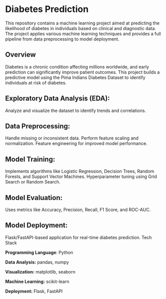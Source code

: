 # Diabetes Prediction

This repository contains a machine learning project aimed at predicting the likelihood of diabetes in individuals based on clinical and diagnostic data. The project applies various machine learning techniques and provides a full pipeline from data preprocessing to model deployment.

## Overview
Diabetes is a chronic condition affecting millions worldwide, and early prediction can significantly improve patient outcomes. This project builds a predictive model using the Pima Indians Diabetes Dataset to identify individuals at risk of diabetes.

## Exploratory Data Analysis (EDA): 
Analyze and visualize the dataset to identify trends and correlations.

## Data Preprocessing:
Handle missing or inconsistent data.
Perform feature scaling and normalization.
Feature engineering for improved model performance.

## Model Training:
Implements algorithms like Logistic Regression, Decision Trees, Random Forests, and Support Vector Machines.
Hyperparameter tuning using Grid Search or Random Search.

## Model Evaluation:
Uses metrics like Accuracy, Precision, Recall, F1 Score, and ROC-AUC.

## Model Deployment:
Flask/FastAPI-based application for real-time diabetes prediction.
Tech Stack

**Programming Language**: Python

**Data Analysis:** pandas, numpy

**Visualization:** matplotlib, seaborn

**Machine Learning:** scikit-learn

**Deployment:** Flask, FastAPI
